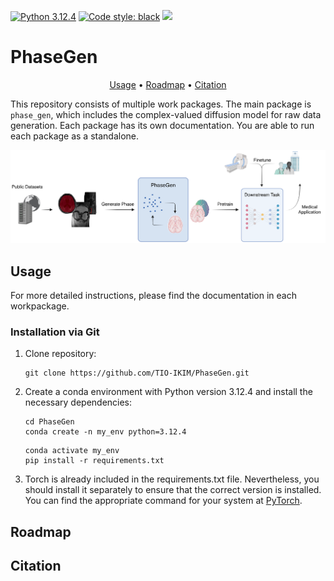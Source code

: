 [![Python 3.12.4](https://img.shields.io/badge/python-3.12.4-blue.svg)](https://www.python.org/downloads/release/python-3124/)
[![Code style: black](https://img.shields.io/badge/code%20style-black-000000.svg)](https://github.com/psf/black)
<img src="https://img.shields.io/badge/PyTorch-EE4C2C?style=flat-square&logo=Pytorch&logoColor=white"/></a>
# PhaseGen

<div align="center">

[Usage](#usage) • [Roadmap](#roadmap) • [Citation](#citation)

</div>

This repository consists of multiple work packages. The main package is `phase_gen`, which includes the complex-valued diffusion model for raw data generation.
Each package has its own documentation. You are able to run each package as a standalone.

![Figure 1: Project Overview](/Figures/overview.png)

## Usage

For more detailed instructions, please find the documentation in each workpackage.

### Installation via Git

1. Clone repository:

       git clone https://github.com/TIO-IKIM/PhaseGen.git

2. Create a conda environment with Python version 3.12.4 and install the necessary dependencies:

       cd PhaseGen
       conda create -n my_env python=3.12.4
      ```  
      conda activate my_env
      pip install -r requirements.txt
      ```

3. Torch is already included in the requirements.txt file. Nevertheless, you should install it separately to ensure that the correct version is installed. You can find the appropriate command for your system at [PyTorch](https://pytorch.org/get-started/locally/).

## Roadmap

## Citation

